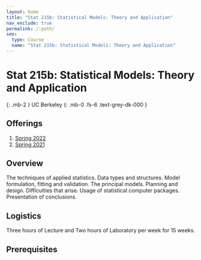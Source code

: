 ```yaml
---
layout: home
title: "Stat 215b: Statistical Models: Theory and Application"
nav_exclude: true
permalink: /:path/
seo:
  type: Course
  name: "Stat 215b: Statistical Models: Theory and Application"
---
```


# Stat 215b: Statistical Models: Theory and Application
{: .mb-2 }
UC Berkeley
{: .mb-0 .fs-6 .text-grey-dk-000 }



## Offerings

1. [Spring 2022](https://bcourses.berkeley.edu/courses/1512498/assignments/syllabus)
1. [Spring 2021](https://bcourses.berkeley.edu/courses/1502854/assignments/syllabus)




## Overview

The techniques of applied statistics. Data types and structures. Model formulation, fitting and validation. The principal models. Planning and design. Difficulties that arise. Usage of statistical computer packages. Presentation of conclusions. 

## Logistics

Three hours of Lecture and  Two hours of Laboratory per week for 15 weeks.

## Prerequisites



